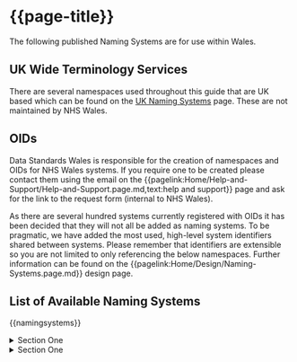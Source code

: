 <div class="warning"><span class="ImplementWarn"></span></div>

# {{page-title}}
The following published Naming Systems are for use within Wales. 

## UK Wide Terminology Services

There are several namespaces used throughout this guide that are UK based which can be found on the [UK Naming Systems](https://simplifier.net/guide/uknamingsystems) page. These are not maintained by NHS Wales.


## OIDs

Data Standards Wales is responsible for the creation of namespaces and OIDs for NHS Wales systems. If you require one to be created please contact them using the email on the {{pagelink:Home/Help-and-Support/Help-and-Support.page.md,text:help and support}} page and ask for the link to the request form (internal to NHS Wales).

As there are several hundred systems currently registered with OIDs it has been decided that they will not all be added as naming systems. To be pragmatic, we have added the most used, high-level system identifiers shared between systems. Please remember that identifiers are extensible so you are not limited to only referencing the below namespaces. Further information can be found on the {{pagelink:Home/Design/Naming-Systems.page.md}} design page.

## List of Available Naming Systems

{{namingsystems}} 

<details>
    <summary>Section One</summary>
<br>
<table>
    <tr>
        <th>Name</th>
        <th>ID Type</th>
        <th>Unique ID</th>
        <th>Description</th>
        <th>Usage</th>
    </tr>
    <tr>
        <td>HDUHBPASIdentifier</td>
        <td>uri</td>
        <td>https://fhir.hduhb.nhs.wales/Id/pas-identifier</td>
        <td>This namespace indicates a Hywel Dda University Health Board PAS patient identifier</td>
        <td>Patient identity</td>
    </tr>
    <tr>
        <td>HDUHBPASIdentifier</td>
        <td>oid</td>
        <td>2.16.840.1.113883.2.1.8.1.3.149</td>
        <td>This namespace indicates a Hywel Dda University Health Board PAS patient identifier</td>
        <td>Patient identity</td>
    </tr>
    <tr>
        <td>HDUHBPASPractitionerIdentifier</td>
        <td>uri</td>
        <td>https://fhir.hduhb.nhs.wales/Id/pas-practitioner-identifier</td>
        <td>This namespace indicates a Hywel Dda University Health Board PAS practitioner identifier</td>
        <td>Practitioner identity
PTHBPASAppointmentIdentifier</td>
        <td>uri</td>
        <td>https://fhir.pthb.nhs.wales/Id/pas-event-identifier</td>
        <td>This namespace indicates a Powys Teaching Health Board PAS appointment identifier.</td>
        <td>Appointment identity</td>
    </tr>
    <tr>
        <td>PTHBPASIdentifier</td>
        <td>uri</td>
        <td>https://fhir.pthb.nhs.wales/Id/pas-identifier</td>
        <td>This namespace indicates a Powys Teaching Health Board PAS patient identifier</td>
        <td>Patient identity</td>
    </tr>
    <tr>
        <td>PTHBPASIdentifier</td>
        <td>oid</td>
        <td>2.16.840.1.113883.2.1.8.1.3.170</td>
        <td>This namespace indicates a Powys Teaching Health Board PAS patient identifier</td>
        <td>Patient identity</td>
</table>
</details>

<details>
    <summary>Section One</summary>
<br>
<table>
    <tr>
        <th>Name</th>
        <th>ID Type</th>
        <th>Unique ID</th>
        <th>Description</th>
        <th>Usage</th>
    </tr>
    <tr>
        <td>TCLSpecimenTypeCodeIdentifier</td>
        <td>uri</td>
        <td>https://fhir.nhs.wales/Id/lims-tcl-specimen-type</td>
        <td>This namespace is an identifier for a Trac Care Lab (LIMS) specimen type code</td>
        <td>LIMS diagnostic specimen type code identifier</td>
    </tr>
    <tr>
        <td>TCLReportCodeIdentifier</td>
        <td>uri</td>
        <td>https://fhir.nhs.wales/Id/lims-tcl-report-code</td>
        <td>This namespace is an identifier for a Trac Care Lab (LIMS) report code</td>
        <td>LIMS diagnostic report code identifier</td>
    </tr>
    <tr>
        <td>TCLReportIdentifier</td>
        <td>uri</td>
        <td>https://fhir.nhs.wales/Id/lims-tcl-identifier</td>
        <td>This namespace is an identifier for a Trac Care Lab (LIMS) report</td>
        <td>LIMS diagnostic report</td>
    </tr>
    <tr>
        <td>TCLReportIdentifier</td>
        <td>oid</td>
        <td>2.16.840.1.113883.2.1.8.1.3.154</td>
        <td>This namespace is an identifier for a Trac Care Lab (LIMS) report</td>
        <td>LIMS diagnostic report</td>
    </tr>
</table>
<details>
